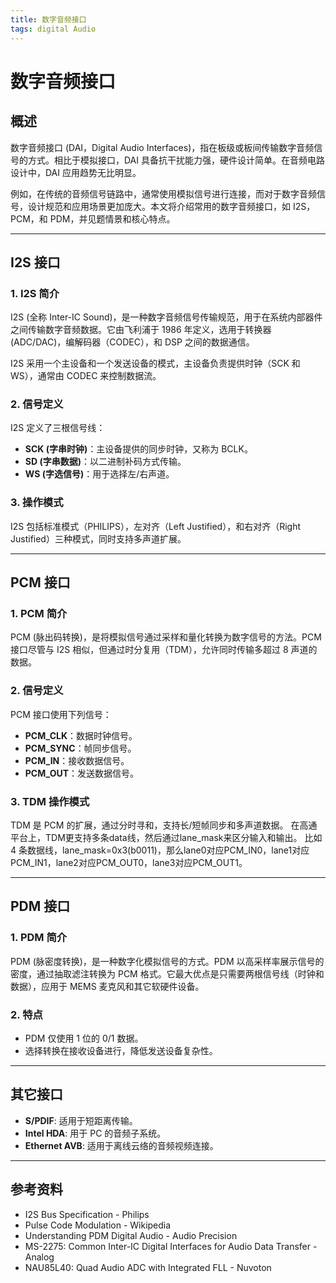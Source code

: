 ```yaml
---
title: 数字音频接口
tags: digital Audio
---
```


# 数字音频接口

## 概述

数字音频接口 (DAI，Digital Audio Interfaces)，指在板级或板间传输数字音频信号的方式。相比于模拟接口，DAI 具备抗干扰能力强，硬件设计简单。在音频电路设计中，DAI 应用趋势无比明显。

例如，在传统的音频信号链路中，通常使用模拟信号进行连接，而对于数字音频信号，设计规范和应用场景更加庞大。本文将介绍常用的数字音频接口，如 I2S，PCM，和 PDM，并见题情景和核心特点。

---

## I2S 接口

### 1. I2S 简介

I2S (全称 Inter-IC Sound)，是一种数字音频信号传输规范，用于在系统内部器件之间传输数字音频数据。它由飞利浦于 1986 年定义，选用于转换器 (ADC/DAC)，编解码器（CODEC），和 DSP 之间的数据通信。

I2S 采用一个主设备和一个发送设备的模式，主设备负责提供时钟（SCK 和 WS），通常由 CODEC 来控制数据流。

### 2. 信号定义

I2S 定义了三根信号线：

- **SCK (字串时钟)**：主设备提供的同步时钟，又称为 BCLK。
- **SD (字串数据)**：以二进制补码方式传输。
- **WS (字选信号)**：用于选择左/右声道。

### 3. 操作模式

I2S 包括标准模式（PHILIPS），左对齐（Left Justified），和右对齐（Right Justified）三种模式，同时支持多声道扩展。

---

## PCM 接口

### 1. PCM 简介

PCM (脉出码转换)，是将模拟信号通过采样和量化转换为数字信号的方法。PCM 接口尽管与 I2S 相似，但通过时分复用（TDM），允许同时传输多超过 8 声道的数据。

### 2. 信号定义

PCM 接口使用下列信号：

- **PCM_CLK**：数据时钟信号。
- **PCM_SYNC**：帧同步信号。
- **PCM_IN**：接收数据信号。
- **PCM_OUT**：发送数据信号。

### 3. TDM 操作模式

TDM 是 PCM 的扩展，通过分时寻和，支持长/短帧同步和多声道数据。
在高通平台上，TDM更支持多条data线，然后通过lane_mask来区分输入和输出。
比如 4 条数据线，lane_mask=0x3(b0011)，那么lane0对应PCM_IN0，lane1对应PCM_IN1，lane2对应PCM_OUT0，lane3对应PCM_OUT1。

---

## PDM 接口

### 1. PDM 简介

PDM (脉密度转换)，是一种数字化模拟信号的方式。PDM 以高采样率展示信号的密度，通过抽取滤注转换为 PCM 格式。它最大优点是只需要两根信号线（时钟和数据），应用于 MEMS 麦克风和其它软硬件设备。

### 2. 特点

- PDM 仅使用 1 位的 0/1 数据。
- 选择转换在接收设备进行，降低发送设备复杂性。

---

## 其它接口

- **S/PDIF**: 适用于短距离传输。
- **Intel HDA**: 用于 PC 的音频子系统。
- **Ethernet AVB**: 适用于离线云络的音频视频连接。

---

## 参考资料

- I2S Bus Specification - Philips
- Pulse Code Modulation - Wikipedia
- Understanding PDM Digital Audio - Audio Precision
- MS-2275: Common Inter-IC Digital Interfaces for Audio Data Transfer - Analog
- NAU85L40: Quad Audio ADC with Integrated FLL - Nuvoton
